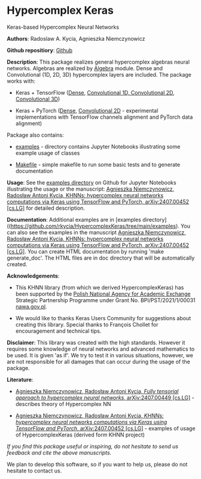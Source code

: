 # Hypercomplex Keras
Keras-based Hypercomplex Neural Networks

**Authors**: Radoslaw A. Kycia, Agnieszka Niemczynowicz

**Github repositiory**: [Github](https://github.com/rkycia/HypercomplexKeras)

**Description**: This package realizes general hypercomplex algebras neural networks. Algebras are realized by [Algebra](https://github.com/rkycia/HypercomplexKeras/blob/main/src/HypercomplexKeras/Algebra.py) module. Dense and Convolutional (1D, 2D, 3D) hypercomplex layers are included. The package works with:

- Keras + TensorFlow ([Dense](https://github.com/rkycia/HypercomplexKeras/blob/main/src/HypercomplexKeras/Hyperdense.py), [Convolutional 1D, Convolutional 2D, Convolutional 3D](https://github.com/rkycia/HypercomplexKeras/blob/main/src/HypercomplexKeras/Convolutional.py))

- Keras + PyTorch ([Dense](https://github.com/rkycia/HypercomplexKeras/blob/main/src/HypercomplexKeras/HyperdenseTorch.py), [Convolutional 2D](https://github.com/rkycia/HypercomplexKeras/blob/main/src/HypercomplexKeras/experimental/ExperimentalHyperConvolutionalTorch.py) - experimental implementations with TensorFlow channels alignment and PyTorch data alignment)

Package also contains:

- [examples](https://github.com/rkycia/HypercomplexKeras/tree/main/examples) - directory contains Jupyter Notebooks illustrating some example usage of classes

- [Makefile](https://github.com/rkycia/HypercomplexKeras/blob/main/src/HypercomplexKeras/Makefile) - simple makefile to run some basic tests and to generate documentation


**Usage**: See the [examples directory](https://github.com/rkycia/HypercomplexKeras/tree/main/examples) on Github for Jupyter Notebooks illustrating the usage or the manuscript: [Agnieszka Niemczynowicz, Radosław Antoni Kycia, KHNNs: hypercomplex neural networks computations via Keras using TensorFlow and PyTorch, arXiv:2407.00452 [cs.LG]](https://arxiv.org/abs/2407.00452) for detailed description.

**Documentation**: Additional examples are in [examples directory]((https://github.com/rkycia/HypercomplexKeras/tree/main/examples). You can also see the examples in the manuscript [Agnieszka Niemczynowicz, Radosław Antoni Kycia, KHNNs: hypercomplex neural networks computations via Keras using TensorFlow and PyTorch, arXiv:2407.00452 [cs.LG]](https://arxiv.org/abs/2407.00452). You can create HTML documentation by running 'make generate_doc'. The HTML files are in doc directory that will be automatically created.

**Acknowledgements**:

* This KHNN library (from which we derived HypercomplexKeras) has been supported by the [Polish National Agency for Academic Exchange](http://nawa.gov.pl/) Strategic Partnership Programme under Grant No. BPI/PST/2021/1/00031 [nawa.gov.pl](http://nawa.gov.pl/).

* We would like to thanks Keras Users Community for suggestions about creating this library. Special thanks to François Chollet for encouragement and technical tips.

**Disclaimer**: This library was created with the high standards. However it requires some knowledge of neural networks and advanced mathematics to be used. It is given 'as if'. We try to test it in various situations, however, we are not responsible for all damages that can occur during the usage of the package.

**Literature**:

+ [Agnieszka Niemczynowicz, Radosław Antoni Kycia, *Fully tensorial approach to hypercomplex neural networks*, arXiv:2407.00449 [cs.LG]](https://arxiv.org/abs/2407.00449) - describes theory of Hypercomplex NN

+ [Agnieszka Niemczynowicz, Radosław Antoni Kycia, *KHNNs: hypercomplex neural networks computations via Keras using TensorFlow and PyTorch*, arXiv:2407.00452 [cs.LG]](https://arxiv.org/abs/2407.00452) - examples of usage of HypercomplexKeras (derived form KHNN project)

*If you find this package useful or inspiring, do not hesitate to send us feedback and cite the above manuscripts.*

We plan to develop this software, so if you want to help us, please do not hesitate to contact us.
